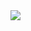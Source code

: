 <img align="center" src="https://github.com/user-attachments/assets/ccbc5241-1f22-4ae2-aba4-952e1383b8d9">
